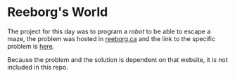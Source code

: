# Reeborg's World

The project for this day was to program a _robot_ to be able to escape a
maze, the problem was hosted in [reeborg.ca](https://reeborg.ca) and the
link to the specific problem is
[here](https://reeborg.ca/reeborg.html?lang=en&mode=python&menu=worlds%2Fmenus%2Freeborg_intro_en.json&name=Maze&url=worlds%2Ftutorial_en%2Fmaze1.json).

Because the problem and the solution is dependent on that website, it is
not included in this repo.
